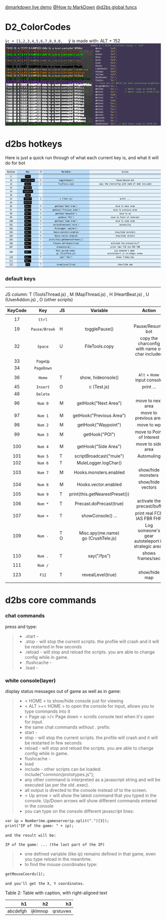[1]: https://markdown-here.com/livedemo.html
[2]: https://github.com/noah-/d2bs/blob/master/doc/globalFuncs.h
[@markdown live demo][1] [@How to MarkDown](https://dooray.com/htmls/guides/markdown_ko_KR.html)
[@d2bs global funcs][2]

# D2_ColorCodes

`ÿc + [1,2,3,4,5,6,7,8,9,0,  `
ÿ is made with: ALT + 152
![d2_colorCodes](/image/D2_ColorCodes.jpg "d2 color code")

# d2bs hotkeys

Here is just a quick run through of what each current key is, and what it will do for bot

![default key](/image/defaultkey.png "d2bs default key")

### default keys

---
JS column: T (ToolsThread.js) , M (MapThread.js) , H (HeartBeat.js) , U (UserAddon.js) , O (other scripts)

| __KeyCode__ | __Key__ | __JS__ | __Variable__ | __Action__ |
|:---:|:---:|:---|:---:|:---:|
|   |   |   |   |   |
| 17 | `Ctrl` |   |   |   |
| 19 | `Pause/Break`  | H | togglePause() | Pause/Resume bot |
| 32 | `Space` | U | FileTools.copy | copy the charconfig with name of char included |
| 33 | `PageUp` |   |   |   |
| 34 | `PageDown` |   |   |   |
| 36 | `Home` | T | show, hideonsole() | `Alt` + `Home` input console  |
| 45 | `Insert` | O | c (Test.js) | print ... |
| 46 | `Delete` |   |   |   |
| 96 | `Num 0` | M | getHook("Next Area") | move to next area |
| 97 | `Num 1` | M | getHook("Previous Area") | move to previous area |
| 98 | `Num 2` | M | getHook("Waypoint") | move to wp |
| 99 | `Num 3` | M | getHook("POI") | move to Point of Interest |
| 100 | `Num 4` | M | getHook("Side Area") | move to side area |
| 101 | `Num 5` | T | scriptBroadcast("mule") | Automuling |
| 102 | `Num 6` | T | MuleLogger.logChar() |   |
| 103 | `Num 7` | M | Hooks.monsters.enabled | show/hide monsters |
| 104 | `Num 8` | M | Hooks.vector.enabled | show/hide vectors |
| 105 | `Num 9` | T | print(this.getNearestPreset()) |   |
| 106 | `Num *` | T | Precast.doPrecast(true) | activate the precast/buff |
| 107 | `Num +` | T | showConsole() ... | print real FCR IAS FBR FHR |
| 109 | `Num -` | T<br/>O | Misc.spy(me.name) <br/> go (CrushTele.js) | Log someone's gear <br/> autoteleport in strategic areas |
| 110 | `Num .` | T | say("/fps") | shows frames/sec |
| 111 | `Num /` |   |   |   |
| 123 | `F12`  | T | revealLevel(true) | show/hide map |
|   |   |   |   |   |

# d2bs core commands

### chat commands

press and type:

> * .start -
> * .stop - will stop the current scripts. the profile will crash and it will be restarted in few seconds
> * .reload - will stop and reload the scripts. you are able to change config while in game.
> * .flushcache -
> * .load -

### white console(layer)

display status messages out of game as well as in game:

> * < HOME > to show/hide console just for viewing
> * < ALT >+< HOME > to open the console for input, allows you to type commands into it
> * < Page up >/< Page down > scrolls console text when it's open for input.
> * the same chat commands without . prefix:
> * start -
> * stop - will stop the current scripts. the profile will crash and it will be restarted in few seconds
> * reload - will stop and reload the scripts. you are able to change config while in game.
> * flushcache -
> * load
> * include - other scripts can be loaded: include("common/prototypes.js");
> * any other command is interpreted as a javascript string and will be executed (as per the old .exec).
> * all output is directed to the console instead of to the screen.
> * < Up arrow > will show the latest command that you typed in the console. Up/Down arrows will show different commands entered in the console
> * you can type on the console different javascript lines:

    var ip = Number(me.gameserverip.split(".")[3]);
    print("IP of the game: " + ip);

``` and the result will be: ```

    IP of the game: ... (the last part of the IP)

> * one defined variable (like ip) remains defined in that game, even you type reload in the meantime.
> * to find the mouse coordinates type:

    getMouseCoords(1);

``` and you'll get the X, Y coordinates. ```

<style>.table-2 table { text-align: right;  }</style>

<div class="ox-hugo-table table-2">
<div></div>
<div class="table-caption">
  <span class="table-number">Table 2</span>:
  Table with caption, with right-aligned text
</div>

| h1       | h2       | h3       |
|----------|----------|----------|
| abcdefgh | ijklmnop | qrstuvwx |

</div>

